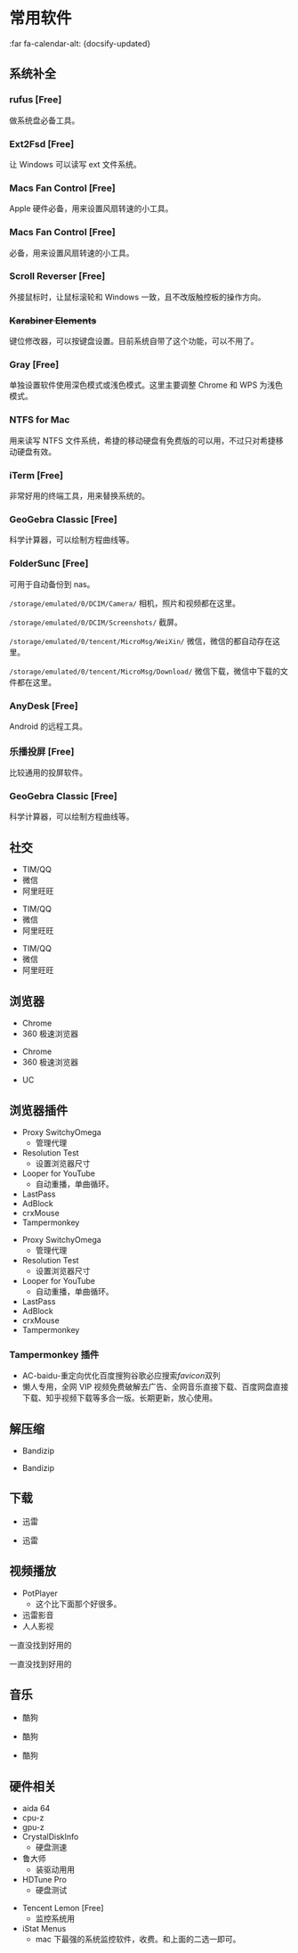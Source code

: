 # 常用软件

:far fa-calendar-alt: {docsify-updated}

## 系统补全

<!-- tabs:start -->

<!-- tab:Windows -->

### rufus [Free]

做系统盘必备工具。

### Ext2Fsd [Free]

让 Windows 可以读写 ext 文件系统。

### Macs Fan Control [Free]

Apple 硬件必备，用来设置风扇转速的小工具。

<!-- tab:macOS -->

### Macs Fan Control [Free]

必备，用来设置风扇转速的小工具。

### Scroll Reverser [Free]

外接鼠标时，让鼠标滚轮和 Windows 一致，且不改版触控板的操作方向。

### ~~Karabiner Elements~~

键位修改器，可以按键盘设置。目前系统自带了这个功能，可以不用了。

### Gray [Free]

单独设置软件使用深色模式或浅色模式。这里主要调整 Chrome 和 WPS 为浅色模式。

### NTFS for Mac

用来读写 NTFS 文件系统，希捷的移动硬盘有免费版的可以用，不过只对希捷移动硬盘有效。

### iTerm [Free]

非常好用的终端工具，用来替换系统的。

### GeoGebra Classic [Free]

科学计算器，可以绘制方程曲线等。

<!-- tab:Android -->

### FolderSunc [Free]

可用于自动备份到 nas。

`/storage/emulated/0/DCIM/Camera/` 相机，照片和视频都在这里。

`/storage/emulated/0/DCIM/Screenshots/` 截屏。

`/storage/emulated/0/tencent/MicroMsg/WeiXin/` 微信，微信的都自动存在这里。

`/storage/emulated/0/tencent/MicroMsg/Download/` 微信下载，微信中下载的文件都在这里。

### AnyDesk [Free]

Android 的远程工具。

### 乐播投屏 [Free]

比较通用的投屏软件。

### GeoGebra Classic [Free]

科学计算器，可以绘制方程曲线等。

<!-- tabs:end -->

## 社交

<!-- tabs:start -->

<!-- tab:Windows -->

- TIM/QQ
- 微信
- 阿里旺旺

<!-- tab:macOS -->

- TIM/QQ
- 微信
- 阿里旺旺

<!-- tab:Android -->

- TIM/QQ
- 微信
- 阿里旺旺

<!-- tabs:end -->

## 浏览器

<!-- tabs:start -->

<!-- tab:Windows -->

- Chrome
- 360 极速浏览器

<!-- tab:macOS -->

- Chrome
- 360 极速浏览器

<!-- tab:Android -->

- UC

<!-- tabs:end -->

## 浏览器插件

<!-- tabs:start -->

<!-- tab:Windows -->

- Proxy SwitchyOmega
  - 管理代理
- Resolution Test
  - 设置浏览器尺寸
- Looper for YouTube
  - 自动重播，单曲循环。
- LastPass
- AdBlock
- crxMouse
- Tampermonkey

<!-- tab:macOS -->

- Proxy SwitchyOmega
  - 管理代理
- Resolution Test
  - 设置浏览器尺寸
- Looper for YouTube
  - 自动重播，单曲循环。
- LastPass
- AdBlock
- crxMouse
- Tampermonkey

<!-- tab:Android -->

<!-- tabs:end -->

### Tampermonkey 插件

- AC-baidu-重定向优化百度搜狗谷歌必应搜索*favicon*双列
- 懒人专用，全网 VIP 视频免费破解去广告、全网音乐直接下载、百度网盘直接下载、知乎视频下载等多合一版。长期更新，放心使用。

## 解压缩

<!-- tabs:start -->

<!-- tab:Windows -->

- Bandizip

<!-- tab:macOS -->

- Bandizip

<!-- tab:Android -->

<!-- tabs:end -->

## 下载

<!-- tabs:start -->

<!-- tab:Windows -->

- 迅雷

<!-- tab:macOS -->

- 迅雷

<!-- tab:Android -->

<!-- tabs:end -->

## 视频播放

<!-- tabs:start -->

<!-- tab:Windows -->

- PotPlayer
  - 这个比下面那个好很多。
- 迅雷影音
- 人人影视

<!-- tab:macOS -->

一直没找到好用的

<!-- tab:Android -->

一直没找到好用的

<!-- tabs:end -->

## 音乐

<!-- tabs:start -->

<!-- tab:Windows -->

- 酷狗

<!-- tab:macOS -->

- 酷狗

<!-- tab:Android -->

- 酷狗

<!-- tabs:end -->

## 硬件相关

<!-- tabs:start -->

<!-- tab:Windows -->

- aida 64
- cpu-z
- gpu-z
- CrystalDiskInfo
  - 硬盘测速
- 鲁大师
  - 装驱动用用
- HDTune Pro
  - 硬盘测试

<!-- tab:macOS -->

- Tencent Lemon [Free]
  - 监控系统用
- iStat Menus
  - mac 下最强的系统监控软件，收费。和上面的二选一即可。

<!-- tab:Android -->

<!-- tabs:end -->
